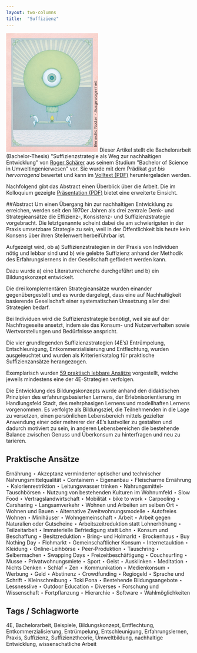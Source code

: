 ```yaml
---
layout: two-columns
title:  "Suffizienz"
---
```

<img class="leadimage right" width="250" title="Ausgewogenheit (&copy; Benedikt Notter - http://www.benediktnotter.ch/)" src="leadimage-benedikt-notter-ausgewogenheit.jpg"> Dieser Artikel stellt die Bachelorarbeit (Bachelor-Thesis) "Suffizienzstrategie als Weg zur nachhaltigen Entwicklung" von [Roger Schärer](/ueber-uns/team/roger-schaerer/) aus seinem Studium "Bachelor of Science in Umweltingenierwesen" vor. Sie wurde mit dem Prädikat *gut bis hervorragend* bewertet und kann im [Volltext (PDF)](Suffizienzstrategie-als-Weg-zur-nachhaltigen-Entwicklung-Schaerer-Roger-Bachelor-Thesis.pdf) heruntergeladen werden.

Nachfolgend gibt das Abstract einen Überblick über die Arbeit. Die im Kolloquium gezeigte [Präsentation (PDF)](Suffizienzstrategie-als-Weg-zur-nachhaltigen-Entwicklung-Schaerer-Roger-Abschlusspraesentation.pdf) bietet eine erweiterte Einsicht.

##Abstract
Um einen Übergang hin zur nachhaltigen Entwicklung zu erreichen, werden seit den 1970er Jahren als drei zentrale Denk- und Strategieansätze die Effizienz-, Konsistenz- und Suffizienzstrategie vorgebracht. Die letztgenannte scheint dabei die am schwierigsten in der Praxis umsetzbare Strategie zu sein, weil in der Öffentlichkeit bis heute kein Konsens über ihren Stellenwert herbeiführbar ist.

Aufgezeigt wird, ob a) Suffizienzstrategien in der Praxis von Individuen nötig und lebbar sind und b) wie gelebte Suffizienz anhand der Methodik des Erfahrungslernens in der Gesellschaft gefördert werden kann.

Dazu wurde a) eine Literaturrecherche durchgeführt und b) ein Bildungskonzept entwickelt.

Die drei komplementären Strategieansätze wurden einander gegenübergestellt und es wurde dargelegt, dass eine auf Nachhaltigkeit basierende Gesellschaft einer systematischen Umsetzung aller drei Strategien bedarf.

Bei Individuen wird die Suffizienzstrategie benötigt, weil sie auf der Nachfrageseite ansetzt, indem sie das Konsum- und Nutzerverhalten sowie Wertvorstellungen und Bedürfnisse anspricht.

Die vier grundlegenden Suffizienzstrategien (4E’s) Entrümpelung, Entschleunigung, Entkommerzialisierung und Entflechtung, wurden ausgeleuchtet und wurden als Kriterienkatalog für praktische Suffizienzansätze herangezogen.

Exemplarisch wurden <a href="#praktischeansaetze">59 praktisch lebbare Ansätze</a> vorgestellt, welche jeweils mindestens eine der 4E-Strategien verfolgen.

Die Entwicklung des Bildungskonzepts wurde anhand den didaktischen Prinzipien des erfahrungsbasierten Lernens, der Erlebnisorientierung im Handlungsfeld Stadt, des mehrphasigen Lernens und modellhaften Lernens vorgenommen. Es verfolgte als Bildungsziel, die Teilnehmenden in die Lage zu versetzen, einen persönlichen Lebensbereich mittels gezielter Anwendung einer oder mehrerer der 4E’s lustvoller zu gestalten und dadurch motiviert zu sein, in anderen Lebensbereichen die bestehende Balance zwischen Genuss und Überkonsum zu hinterfragen und neu zu tarieren.

<a name="praktischeansaetze"><h2>Praktische Ansätze</h2></a>

Ernährung ⋆ Akzeptanz verminderter optischer und technischer Nahrungsmittelqualität ⋆ Containern ⋆ Eigenanbau ⋆ Fleischarme Ernährung ⋆ Kalorienrestriktion ⋆ Leitungswasser trinken ⋆ Nahrungsmittel-Tauschbörsen ⋆ Nutzung von bestehenden Kulturen im Wohnumfeld ⋆ Slow Food ⋆ Vertragslandwirtschaft ⋆ Mobilität ⋆ bike to work ⋆ Carpooling ⋆ Carsharing ⋆ Langsamverkehr ⋆ Wohnen und Arbeiten am selben Ort ⋆ Wohnen und Bauen ⋆ Alternative Zweitwohnungsmodelle ⋆ Autofreies Wohnen ⋆ Minihäuser ⋆ Wohngemeinschaft ⋆ Arbeit ⋆ Arbeit gegen Naturalien oder Gutscheine ⋆ Arbeitszeitreduktion statt Lohnerhöhung ⋆ Teilzeitarbeit ⋆ Immaterielle Befriedigung statt Lohn ⋆ Konsum und Beschaffung ⋆ Besitzreduktion ⋆ Bring- und Holmarkt ⋆ Brockenhaus ⋆ Buy Nothing Day ⋆ Flohmarkt ⋆ Gemeinschaftlicher Konsum ⋆ Internetauktion ⋆ Kleidung ⋆ Online-Leihbörse ⋆ Peer-Produktion ⋆ Tauschring ⋆ Selbermachen ⋆ Swapping Days ⋆ Freizeitbeschäftigung ⋆ Couchsurfing ⋆ Musse ⋆ Privatwohnungsmiete ⋆ Sport ⋆ Geist ⋆ Ausklinken ⋆ Meditation ⋆ Nichts Denken ⋆ Schlaf ⋆ Zen ⋆ Kommunikation ⋆ Medienkonsum ⋆ Werbung ⋆ Geld ⋆ Abstinenz ⋆ Crowdfunding ⋆ Regiogeld ⋆ Sprache und Schrift ⋆ Kleinschreibung ⋆ Toki Pona ⋆ Bestehende Bildungsangebote ⋆ Lessnesslive ⋆ Outdoor Education ⋆ Diverses ⋆ Forschung und Wissenschaft ⋆ Fortpflanzung ⋆ Hierarchie ⋆ Software ⋆ Wahlmöglichkeiten

## Tags / Schlagworte
4E, Bachelorarbeit, Beispiele, Bildungskonzept, Entflechtung, Entkommerzialisierung, Entrümpelung, Entschleunigung, Erfahrungslernen, Praxis, Suffizienz, Suffizienztheorie, Umweltbildung, nachhaltige Entwicklung, wissenschatliche Arbeit
